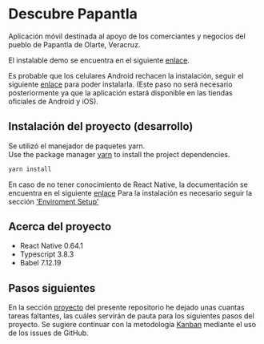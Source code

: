 # Descubre Papantla

Aplicación móvil destinada al apoyo de los comerciantes y negocios del pueblo de Papantla de Olarte, Veracruz.

El instalable demo se encuentra en el siguiente [enlace](https://drive.google.com/file/d/1HrOztnR16xOzkySeB-SjUrJWFXYrFCts/view?usp=sharing).    


Es probable que los celulares Android rechacen la instalación, seguir el siguiente [enlace](https://www.xatakandroid.com/tutoriales/como-instalar-aplicaciones-en-apk-en-un-movil-android) para poder instalarla. (Este paso no será necesario posteriormente ya que la aplicación estará disponible en las tiendas oficiales de Android y iOS).


## Instalación del proyecto (desarrollo)

Se utilizó el manejador de paquetes yarn.  
Use the package manager [yarn](https://classic.yarnpkg.com/en/) to install the project dependencies.

```bash
yarn install
```

En caso de no tener conocimiento de React Native, la documentación se encuentra en el siguiente [enlace](https://reactnative.dev/docs/getting-started)
Para la instalación es necesario seguir la sección ['Enviroment Setup'](https://reactnative.dev/docs/environment-setup) 

## Acerca del proyecto

* React Native 0.64.1
* Typescript 3.8.3
* Babel 7.12.19

## Pasos siguientes

En la sección [proyecto](https://github.com/CIITAVERACRUZ/ciita_app/projects/1) del presente repositorio he dejado unas cuantas tareas faltantes, las cuáles servirán de pauta para los siguientes pasos del proyecto. Se sugiere continuar con la metodología [Kanban](https://www.youtube.com/watch?v=J3QUbmNk3Es) mediante el uso de los issues de GitHub. 


